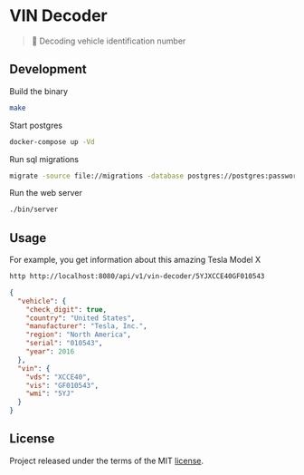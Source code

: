 # VIN Decoder

> :red_car: Decoding vehicle identification number

## Development

Build the binary

```sh
make
```

Start postgres

```sh
docker-compose up -Vd
```

Run sql migrations

```sh
migrate -source file://migrations -database postgres://postgres:password@127.0.0.1:5432/vin-decoder\?sslmode=disable up
```

Run the web server

```sh
./bin/server
```

## Usage

For example, you get information about this amazing Tesla Model X

```sh
http http://localhost:8080/api/v1/vin-decoder/5YJXCCE40GF010543
```

```json
{
  "vehicle": {
    "check_digit": true,
    "country": "United States",
    "manufacturer": "Tesla, Inc.",
    "region": "North America",
    "serial": "010543",
    "year": 2016
  },
  "vin": {
    "vds": "XCCE40",
    "vis": "GF010543",
    "wmi": "5YJ"
  }
}
```

## License

Project released under the terms of the MIT [license](./LICENSE).
